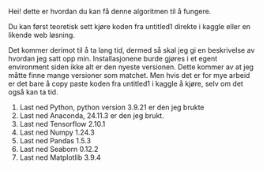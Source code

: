 Hei! dette er hvordan du kan få denne algoritmen til å fungere.

Du kan først teoretisk sett kjøre koden fra untitled1 direkte i kaggle eller en likende web løsning.

Det kommer derimot til å ta lang tid, dermed så skal jeg gi en beskrivelse av hvordan jeg satt opp min. Installasjonene burde gjøres i et egent environment siden ikke alt er den nyeste versionen.
Dette kommer av at jeg måtte finne mange versioner som matchet.
Men hvis det er for mye arbeid er det bare å copy paste koden fra untitled1 i kaggle å kjøre, selv om det også kan ta tid.

 1. Last ned Python, python version 3.9.21 er den jeg brukte
 2. Last ned Anaconda, 24.11.3 er den jeg brukt.
 3. Last ned Tensorflow 2.10.1
 4. Last ned Numpy 1.24.3
 5. Last ned Pandas 1.5.3
 6. Last ned Seaborn 0.12.2
 7. Last ned Matplotlib 3.9.4
